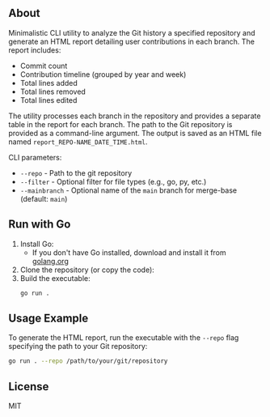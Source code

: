 ## About

Minimalistic CLI utility to analyze the Git history a specified repository and generate an HTML report detailing user contributions in each branch. 
The report includes:

-   Commit count
-   Contribution timeline (grouped by year and week)
-   Total lines added
-   Total lines removed
-   Total lines edited

The utility processes each branch in the repository and provides a separate table in the report for each branch. 
The path to the Git repository is provided as a command-line argument. 
The output is saved as an HTML file named `report_REPO-NAME_DATE_TIME.html`.

CLI parameters:

* `--repo` - Path to the git repository
* `--filter` - Optional filter for file types (e.g., go, py, etc.)
* `--mainbranch` - Optional name of the `main` branch for merge-base (default: `main`)


## Run with Go

1. Install Go:
    - If you don't have Go installed, download and install it from [golang.org](https://golang.org/dl/)
1. Clone the repository (or copy the code):
1. Build the executable:
    ```bash
    go run .
    ```

## Usage Example

To generate the HTML report, run the executable with the `--repo` flag specifying the path to your Git repository:

```bash
go run . --repo /path/to/your/git/repository
```

## License

MIT